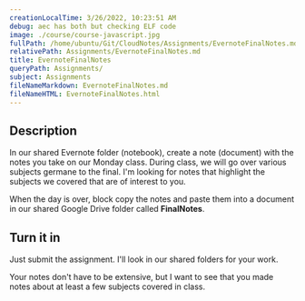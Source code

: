 ```yaml
---
creationLocalTime: 3/26/2022, 10:23:51 AM
debug: aec has both but checking ELF code
image: ./course/course-javascript.jpg
fullPath: /home/ubuntu/Git/CloudNotes/Assignments/EvernoteFinalNotes.md
relativePath: Assignments/EvernoteFinalNotes.md
title: EvernoteFinalNotes
queryPath: Assignments/
subject: Assignments
fileNameMarkdown: EvernoteFinalNotes.md
fileNameHTML: EvernoteFinalNotes.html
---
```



<!-- toc -->
<!-- tocstop -->

## Description

In our shared Evernote folder (notebook), create a note (document) with the notes you take on our Monday class. During class, we will go over various subjects germane to the final. I'm looking for notes that highlight the subjects we covered that are of interest to you.

When the day is over, block copy the notes and paste them into a document in our shared Google Drive folder called **FinalNotes**.

## Turn it in

Just submit the assignment.  I'll look in our shared folders for your work.

Your notes don't have to be extensive, but I want to see that you made notes about  at least a few subjects covered in class.